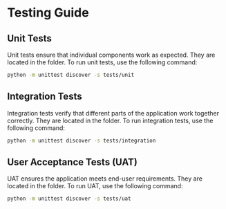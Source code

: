 # Testing Guide

## Unit Tests

Unit tests ensure that individual components work as expected. They are located in the  folder. To run unit tests, use the following command:

```sh
python -m unittest discover -s tests/unit
```

## Integration Tests

Integration tests verify that different parts of the application work together correctly. They are located in the  folder. To run integration tests, use the following command:

```sh
python -m unittest discover -s tests/integration
```

## User Acceptance Tests (UAT)

UAT ensures the application meets end-user requirements. They are located in the  folder. To run UAT, use the following command:

```sh
python -m unittest discover -s tests/uat
```
